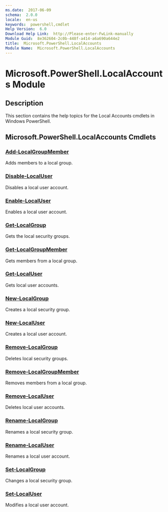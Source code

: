 ```yaml
---
ms.date:  2017-06-09
schema:  2.0.0
locale:  en-us
keywords:  powershell,cmdlet
Help Version:  6.0
Download Help Link:  http://Please-enter-FwLink-manually
Module Guid:  8e362604-2c0b-448f-a414-a6a690a644e2
title:  Microsoft.PowerShell.LocalAccounts
Module Name:  Microsoft.PowerShell.LocalAccounts
---
```


# Microsoft.PowerShell.LocalAccounts Module
## Description
This section contains the help topics for the Local Accounts cmdlets in Windows PowerShell.

## Microsoft.PowerShell.LocalAccounts Cmdlets
### [Add-LocalGroupMember](Add-LocalGroupMember.md)
Adds members to a local group.


### [Disable-LocalUser](Disable-LocalUser.md)
Disables a local user account.


### [Enable-LocalUser](Enable-LocalUser.md)
Enables a local user account.


### [Get-LocalGroup](Get-LocalGroup.md)
Gets the local security groups.


### [Get-LocalGroupMember](Get-LocalGroupMember.md)
Gets members from a local group.


### [Get-LocalUser](Get-LocalUser.md)
Gets local user accounts.


### [New-LocalGroup](New-LocalGroup.md)
Creates a local security group.


### [New-LocalUser](New-LocalUser.md)
Creates a local user account.


### [Remove-LocalGroup](Remove-LocalGroup.md)
Deletes local security groups.


### [Remove-LocalGroupMember](Remove-LocalGroupMember.md)
Removes members from a local group.


### [Remove-LocalUser](Remove-LocalUser.md)
Deletes local user accounts.


### [Rename-LocalGroup](Rename-LocalGroup.md)
Renames a local security group.


### [Rename-LocalUser](Rename-LocalUser.md)
Renames a local user account.


### [Set-LocalGroup](Set-LocalGroup.md)
Changes a local security group.


### [Set-LocalUser](Set-LocalUser.md)
Modifies a local user account.
